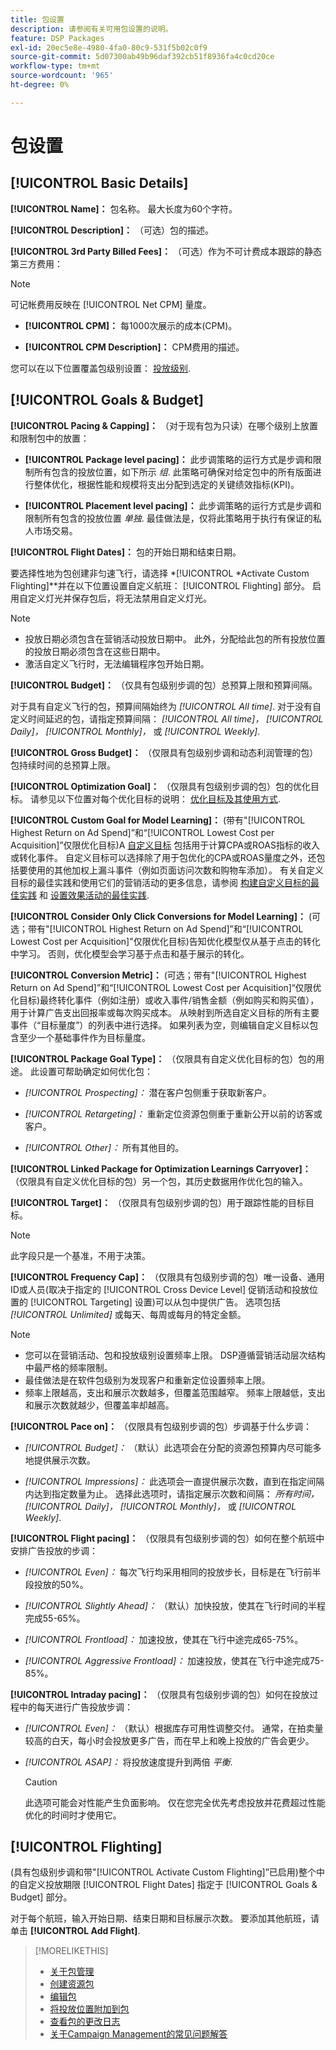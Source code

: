 ```yaml
---
title: 包设置
description: 请参阅有关可用包设置的说明。
feature: DSP Packages
exl-id: 20ec5e8e-4980-4fa0-80c9-531f5b02c0f9
source-git-commit: 5d07300ab49b96daf392cb51f8936fa4c0cd20ce
workflow-type: tm+mt
source-wordcount: '965'
ht-degree: 0%

---
```


# 包设置

## [!UICONTROL Basic Details]

**[!UICONTROL Name]：** 包名称。 最大长度为60个字符。

**[!UICONTROL Description]：** （可选）包的描述。

**[!UICONTROL 3rd Party Billed Fees]：** （可选）作为不可计费成本跟踪的静态第三方费用：

>[!NOTE]
>
>可记帐费用反映在 [!UICONTROL Net CPM] 量度。
>
* **[!UICONTROL CPM]：** 每1000次展示的成本(CPM)。

* **[!UICONTROL CPM Description]：** CPM费用的描述。

您可以在以下位置覆盖包级别设置： [投放级别](/help/dsp/campaign-management/placements/placement-settings.md).

## [!UICONTROL Goals & Budget]

**[!UICONTROL Pacing & Capping]：** （对于现有包为只读）在哪个级别上放置和限制包中的放置：

* **[!UICONTROL Package level pacing]：** 此步调策略的运行方式是步调和限制所有包含的投放位置，如下所示 *组*. 此策略可确保对给定包中的所有版面进行整体优化，根据性能和规模将支出分配到选定的关键绩效指标(KPI)。

* **[!UICONTROL Placement level pacing]：**  此步调策略的运行方式是步调和限制所有包含的投放位置 *单独*. 最佳做法是，仅将此策略用于执行有保证的私人市场交易。

**[!UICONTROL Flight Dates]：** 包的开始日期和结束日期。

要选择性地为包创建非匀速飞行，请选择 *[!UICONTROL *Activate Custom Flighting]**并在以下位置设置自定义航班： [!UICONTROL Flighting] 部分。 启用自定义灯光并保存包后，将无法禁用自定义灯光。

>[!NOTE]
>
>* 投放日期必须包含在营销活动投放日期中。 此外，分配给此包的所有投放位置的投放日期必须包含在这些日期中。
> * 激活自定义飞行时，无法编辑程序包开始日期。

**[!UICONTROL Budget]：** （仅具有包级别步调的包）总预算上限和预算间隔。

对于具有自定义飞行的包，预算间隔始终为 *[!UICONTROL All time]*. 对于没有自定义时间延迟的包，请指定预算间隔： *[!UICONTROL All time]，* *[!UICONTROL Daily]，* *[!UICONTROL Monthly]，* 或 *[!UICONTROL Weekly]*.

**[!UICONTROL Gross Budget]：** （仅限具有包级别步调和动态利润管理的包）包持续时间的总预算上限。

**[!UICONTROL Optimization Goal]：** （仅限具有包级别步调的包）包的优化目标。 请参见以下位置对每个优化目标的说明： [优化目标及其使用方式](/help/dsp/optimization/optimization-goals.md).

**[!UICONTROL Custom Goal for Model Learning]：** (带有&quot;[!UICONTROL Highest Return on Ad Spend]”和“[!UICONTROL Lowest Cost per Acquisition]”仅限优化目标)A [自定义目标](/help/dsp/optimization/custom-goal.md) 包括用于计算CPA或ROAS指标的收入或转化事件。 自定义目标可以选择除了用于包优化的CPA或ROAS量度之外，还包括要使用的其他加权上漏斗事件（例如页面访问次数和购物车添加）。 有关自定义目标的最佳实践和使用它们的营销活动的更多信息，请参阅 [构建自定义目标的最佳实践](/help/dsp/optimization/custom-goal.md#custom-goal-best-practices) 和 [设置效果活动的最佳实践](/help/dsp/optimization/campaign-best-practices-performance.md).

**[!UICONTROL Consider Only Click Conversions for Model Learning]：** (可选；带有&quot;[!UICONTROL Highest Return on Ad Spend]”和“[!UICONTROL Lowest Cost per Acquisition]&quot;仅限优化目标)告知优化模型仅从基于点击的转化中学习。 否则，优化模型会学习基于点击和基于展示的转化。

**[!UICONTROL Conversion Metric]：** (可选；带有&quot;[!UICONTROL Highest Return on Ad Spend]”和“[!UICONTROL Lowest Cost per Acquisition]“仅限优化目标)最终转化事件（例如注册）或收入事件/销售金额（例如购买和购买值），用于计算广告支出回报率或每次购买成本。 从映射到所选自定义目标的所有主要事件（“目标量度”）的列表中进行选择。 如果列表为空，则编辑自定义目标以包含至少一个基础事件作为目标量度。

**[!UICONTROL Package Goal Type]：** （仅限具有自定义优化目标的包）包的用途。 此设置可帮助确定如何优化包：

* *[!UICONTROL Prospecting]：* 潜在客户包侧重于获取新客户。

* *[!UICONTROL Retargeting]：* 重新定位资源包侧重于重新公开以前的访客或客户。

* *[!UICONTROL Other]：* 所有其他目的。

**[!UICONTROL Linked Package for Optimization Learnings Carryover]：** （仅限具有自定义优化目标的包）另一个包，其历史数据用作优化包的输入。

**[!UICONTROL Target]：** （仅限具有包级别步调的包）用于跟踪性能的目标目标。

>[!NOTE]
>
>此字段只是一个基准，不用于决策。

**[!UICONTROL Frequency Cap]：** （仅限具有包级别步调的包）唯一设备、通用ID或人员(取决于指定的 [!UICONTROL Cross Device Level] 促销活动和投放位置的 [!UICONTROL Targeting] 设置)可以从包中提供广告。 选项包括 *[!UICONTROL Unlimited]* 或每天、每周或每月的特定金额。

>[!NOTE]
>
>* 您可以在营销活动、包和投放级别设置频率上限。 DSP遵循营销活动层次结构中最严格的频率限制。
>* 最佳做法是在软件包级别为发现客户和重新定位设置频率上限。
> * 频率上限越高，支出和展示次数越多，但覆盖范围越窄。 频率上限越低，支出和展示次数就越少，但覆盖率却越高。

**[!UICONTROL Pace on]：** （仅限具有包级别步调的包）步调基于什么步调：

* *[!UICONTROL Budget]：* （默认）此选项会在分配的资源包预算内尽可能多地提供展示次数。

* *[!UICONTROL Impressions]：* 此选项会一直提供展示次数，直到在指定间隔内达到指定数量为止。 选择此选项时，请指定展示次数和间隔： *所有时间，* *[!UICONTROL Daily]，* *[!UICONTROL Monthly]，* 或 *[!UICONTROL Weekly]*.

**[!UICONTROL Flight pacing]：** （仅限具有包级别步调的包）如何在整个航班中安排广告投放的步调：

* *[!UICONTROL Even]：* 每次飞行均采用相同的投放步长，目标是在飞行前半段投放的50%。

* *[!UICONTROL Slightly Ahead]：* （默认）加快投放，使其在飞行时间的半程完成55-65%。

* *[!UICONTROL Frontload]：* 加速投放，使其在飞行中途完成65-75%。

* *[!UICONTROL Aggressive Frontload]：* 加速投放，使其在飞行中途完成75-85%。

**[!UICONTROL Intraday pacing]：** （仅限具有包级别步调的包）如何在投放过程中的每天进行广告投放步调：

* *[!UICONTROL Even]：* （默认）根据库存可用性调整交付。 通常，在拍卖量较高的白天，每小时会投放更多广告，而在早上和晚上投放的广告会更少。

* *[!UICONTROL ASAP]：* 将投放速度提升到两倍 *平衡*.

  >[!CAUTION]
  >
  >此选项可能会对性能产生负面影响。 仅在您完全优先考虑投放并花费超过性能优化的时间时才使用它。

## [!UICONTROL Flighting]

(具有包级别步调和带&quot;[!UICONTROL Activate Custom Flighting]”已启用)整个中的自定义投放期限 [!UICONTROL Flight Dates] 指定于 [!UICONTROL Goals & Budget] 部分。

对于每个航班，输入开始日期、结束日期和目标展示次数。 要添加其他航班，请单击 **[!UICONTROL Add Flight]**.

>[!MORELIKETHIS]
>
>* [关于包管理](package-about.md)
>* [创建资源包](package-create.md)
>* [编辑包](package-edit.md)
>* [将投放位置附加到包](package-attach-placement.md)
>* [查看包的更改日志](package-change-log.md)
>* [关于Campaign Management的常见问题解答](/help/dsp/campaign-management/faq-campaign-management.md)
